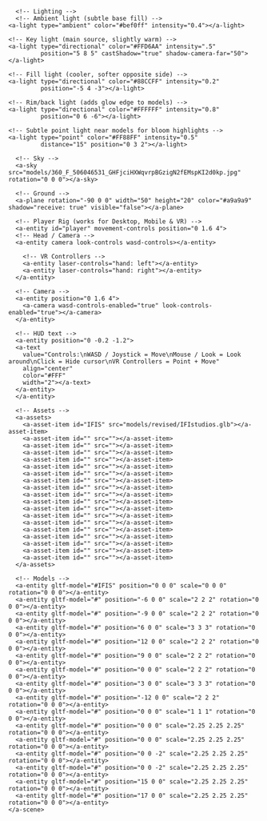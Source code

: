 <html>
  <head>
    <meta charset="utf-8">
    <title>Ashimmersion and Crescent Dawn's Showcase!</title>
    <meta name="description" content="A-Frame Prototype">
    <script src="https://aframe.io/releases/1.4.2/aframe.min.js"></script>
    <script src="https://unpkg.com/aframe-effects@^1.0.0/dist/aframe-effects.min.js"></script>
    <script src="https://unpkg.com/aframe-extras@6.1.1/dist/aframe-extras.min.js"></script>
    <script src="https://unpkg.com/aframe-effects@^1.0.0/dist/aframe-effects.min.js"></script>
    <script src="https://cdn.jsdelivr.net/npm/aframe-environment-component/dist/aframe-environment-component.min.js"></script>
    <script src="https://cdn.jsdelivr.net/npm/aframe-extras@6.1.1/dist/aframe-extras.min.js"></script>
    <script src="https://unpkg.com/aframe-material-override-component/dist/aframe-material-override-component.min.js"></script>
    <script src="https://cdn.jsdelivr.net/gh/mrdoob/three.js/examples/js/loaders/FBXLoader.js"></script>
    <script src="https://cdn.jsdelivr.net/gh/c-frame/aframe-fbx-component/dist/aframe-fbx-component.min.js"></script>
    <script>
  // Custom component for glowing models
  AFRAME.registerComponent('glow-material', {
    schema: {
      color: {type: 'color', default: '#AAD8E6'},
      emissive: {type: 'color', default: '#AAD8E6'},
      emissiveIntensity: {type: 'number', default: 3},
      metalness: {type: 'number', default: 1.0},
      roughness: {type: 'number', default: 0.0}
    },
    init: function () {
      this.el.addEventListener('model-loaded', () => {
        const mesh = this.el.getObject3D('mesh');
        if (!mesh) return;
        mesh.traverse(node => {
          if (node.isMesh) {
            node.material = new THREE.MeshStandardMaterial({
              color: new THREE.Color(this.data.color),
              emissive: new THREE.Color(this.data.emissive),
              emissiveIntensity: this.data.emissiveIntensity,
              metalness: this.data.metalness,
              roughness: this.data.roughness
            });
            node.material.needsUpdate = true;
          }
        });
      });
    }
  });
</script>

  <meta name="viewport" content="width=device-width, initial-scale=1.0">
  </head>
  <body>
    <a-scene
      vr-mode-ui="enabled: true"
      webxr="optionalFeatures: hit-test, local-floor; requiredFeatures: local-floor"
      background="color: #001a33"
      shadow="type: pcsoft"
      effects="bloom"
      effects__bloom="strength: 4; radius: 1.2; threshold: 0.1"
      fog="type: linear; color: #ffffff"

>
      <!-- Lighting -->
      <!-- Ambient light (subtle base fill) -->
    <a-light type="ambient" color="#bef0ff" intensity="0.4"></a-light>

>
    <!-- Key light (main source, slightly warm) -->
    <a-light type="directional" color="#FFD6AA" intensity=".5"
             position="5 8 5" castShadow="true" shadow-camera-far="50"></a-light>

>
    <!-- Fill light (cooler, softer opposite side) -->
    <a-light type="directional" color="#88CCFF" intensity="0.2"
             position="-5 4 -3"></a-light>

>
    <!-- Rim/back light (adds glow edge to models) -->
    <a-light type="directional" color="#FFFFFF" intensity="0.8"
             position="0 6 -6"></a-light>

>
    <!-- Subtle point light near models for bloom highlights -->
    <a-light type="point" color="#FF88FF" intensity="0.5"
             distance="15" position="0 3 2"></a-light>

>
      <!-- Sky -->
      <a-sky src="models/360_F_506046531_GHFjciHXWqvrpBGzigN2fEMspKI2d0kp.jpg" rotation="0 0 0"></a-sky>

>
      <!-- Ground -->
      <a-plane rotation="-90 0 0" width="50" height="20" color="#a9a9a9" shadow="receive: true" visible="false"></a-plane>

>      
      <!-- Player Rig (works for Desktop, Mobile & VR) -->
      <a-entity id="player" movement-controls position="0 1.6 4">
      <!-- Head / Camera -->
      <a-entity camera look-controls wasd-controls></a-entity>
>
        <!-- VR Controllers -->
        <a-entity laser-controls="hand: left"></a-entity>
        <a-entity laser-controls="hand: right"></a-entity>
      </a-entity>

>
      <!-- Camera -->
      <a-entity position="0 1.6 4">
        <a-camera wasd-controls-enabled="true" look-controls-enabled="true"></a-camera>
      </a-entity>

> 
      <!-- HUD text -->
      <a-entity position="0 -0.2 -1.2">
      <a-text
        value="Controls:\nWASD / Joystick = Move\nMouse / Look = Look around\nClick = Hide cursor\nVR Controllers = Point + Move"
        align="center"
        color="#FFF"
        width="2"></a-text>
      </a-entity>
      </a-entity>

>
      <!-- Assets -->
      <a-assets>
        <a-asset-item id="IFIS" src="models/revised/IFIstudios.glb"></a-asset-item>
        <a-asset-item id="" src=""></a-asset-item>
        <a-asset-item id="" src=""></a-asset-item>
        <a-asset-item id="" src=""></a-asset-item>
        <a-asset-item id="" src=""></a-asset-item>
        <a-asset-item id="" src=""></a-asset-item>
        <a-asset-item id="" src=""></a-asset-item>
        <a-asset-item id="" src=""></a-asset-item>
        <a-asset-item id="" src=""></a-asset-item>
        <a-asset-item id="" src=""></a-asset-item>
        <a-asset-item id="" src=""></a-asset-item>
        <a-asset-item id="" src=""></a-asset-item>
        <a-asset-item id="" src=""></a-asset-item>
        <a-asset-item id="" src=""></a-asset-item>
        <a-asset-item id="" src=""></a-asset-item>
        <a-asset-item id="" src=""></a-asset-item>
        <a-asset-item id="" src=""></a-asset-item>
        <a-asset-item id="" src=""></a-asset-item>
        <a-asset-item id="" src=""></a-asset-item>
      </a-assets>

>
      <!-- Models -->
      <a-entity gltf-model="#IFIS" position="0 0 0" scale="0 0 0" rotation="0 0 0"></a-entity>
      <a-entity gltf-model="#" position="-6 0 0" scale="2 2 2" rotation="0 0 0"></a-entity>
      <a-entity gltf-model="#" position="-9 0 0" scale="2 2 2" rotation="0 0 0"></a-entity>
      <a-entity gltf-model="#" position="6 0 0" scale="3 3 3" rotation="0 0 0"></a-entity>
      <a-entity gltf-model="#" position="12 0 0" scale="2 2 2" rotation="0 0 0"></a-entity>
      <a-entity gltf-model="#" position="9 0 0" scale="2 2 2" rotation="0 0 0"></a-entity>
      <a-entity gltf-model="#" position="0 0 0" scale="2 2 2" rotation="0 0 0"></a-entity>
      <a-entity gltf-model="#" position="3 0 0" scale="3 3 3" rotation="0 0 0"></a-entity>
      <a-entity gltf-model="#" position="-12 0 0" scale="2 2 2" rotation="0 0 0"></a-entity>
      <a-entity gltf-model="#" position="0 0 0" scale="1 1 1" rotation="0 0 0"></a-entity>
      <a-entity gltf-model="#" position="0 0 0" scale="2.25 2.25 2.25" rotation="0 0 0"></a-entity>
      <a-entity gltf-model="#" position="0 0 0" scale="2.25 2.25 2.25" rotation="0 0 0"></a-entity>
      <a-entity gltf-model="#" position="0 0 -2" scale="2.25 2.25 2.25" rotation="0 0 0"></a-entity>
      <a-entity gltf-model="#" position="0 0 -2" scale="2.25 2.25 2.25" rotation="0 0 0"></a-entity>
      <a-entity gltf-model="#" position="15 0 0" scale="2.25 2.25 2.25" rotation="0 0 0"></a-entity>
      <a-entity gltf-model="#" position="17 0 0" scale="2.25 2.25 2.25" rotation="0 0 0"></a-entity>
    </a-scene>
  </body>
</html>
